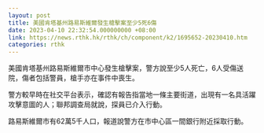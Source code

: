 ```yaml
---
layout: post
title: 美國肯塔基州路易斯維爾發生槍擊案至少5死6傷
date: 2023-04-10 22:32:54.000000000 +08:00
link: https://news.rthk.hk/rthk/ch/component/k2/1695652-20230410.htm
categories: rthk
---
```


美國肯塔基州路易斯維爾市中心發生槍擊案，警方說至少5人死亡，6人受傷送院，傷者包括警員，槍手亦在事件中喪生。

警方較早時在社交平台表示，確認有報告指當地一條主要街道，出現有一名具活躍攻擊意圖的人；聯邦調查局就說，探員已介入行動。

路易斯維爾市有62萬5千人口，報道說警方在市中心區一間銀行附近採取行動。
